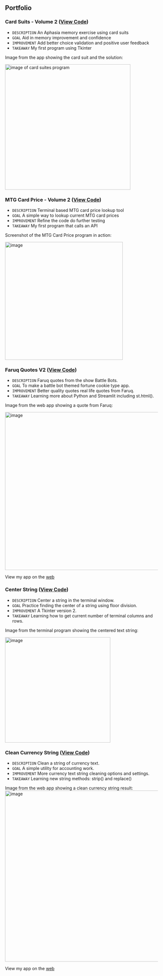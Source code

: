 ## Portfolio

### Card Suits - Volume 2 ([View Code](https://github.com/Adam-Mathew-Duke/Python-portfolio/blob/main/card_suits_v2.py))
+ `DESCRIPTION` An Aphasia memory exercise using card suits
+ `GOAL` Aid in memory improvement and confidence 
+ `IMPROVEMENT` Add better choice validation and positive user feedback
+ `TAKEAWAY` My first program using Tkinter

Image from the app showing the card suit and the solution:

<img align="center" width="413" alt="image of card suites program" src="https://github.com/user-attachments/assets/e5b657f0-ec74-497d-9361-48ff5de3212e">

### MTG Card Price - Volume 2 ([View Code](https://github.com/Adam-Mathew-Duke/Python-portfolio/blob/main/mtg_card_price.py))
+ `DESCRIPTION` Terminal based MTG card price lookup tool
+ `GOAL` A simple way to lookup current MTG card prices
+ `IMPROVEMENT` Refine the code do further testing
+ `TAKEAWAY` My first program that calls an API

Screenshot of the MTG Card Price program in action:

<img width="388" alt="image" src="https://github.com/user-attachments/assets/ecb2ac89-d556-447e-ac21-e6894230e4a6">

### Faruq Quotes V2 ([View Code](https://github.com/Adam-Mathew-Duke/Python-portfolio/blob/main/Faruq_Quotes.py))
+ `DESCRIPTION` Faruq quotes from the show Battle Bots.
+ `GOAL` To make a battle bot themed fortune cookie type app.
+ `IMPROVEMENT` Better quality quotes real life quotes from Faruq.
+ `TAKEAWAY` Learning more about Python and Streamlit including st.html().

Image from the web app showing a quote from Faruq:

<img width="520" alt="image" src="https://github.com/user-attachments/assets/ea335fd9-ae21-4ba5-a38f-1062e9bd4b22">

View my app on the [web](https://python-portfolio-ufl7cj8no2xqbq2h9utqug.streamlit.app/)

### Center String ([View Code](https://github.com/Adam-Mathew-Duke/Python-Portfolio/blob/main/center_string.py))
+ `DESCRIPTION` Center a string in the terminal window.
+ `GOAL` Practice finding the center of a string using floor division.
+ `IMPROVEMENT` A Tkinter version 2.
+ `TAKEAWAY` Learning how to get current number of terminal columns and rows.

Image from the terminal program showing the centered text string:

<img width="347" alt="image" src="https://github.com/user-attachments/assets/d06d67db-9a9c-48ec-a175-5cae03a85573">

### Clean Currency String ([View Code](https://github.com/Adam-Mathew-Duke/Python-Portfolio/blob/main/clean_currency_string.py))
+ `DESCRIPTION` Clean a string of currency text.
+ `GOAL` A simple utility for accounting work.
+ `IMPROVEMENT` More currency text string cleaning options and settings.
+ `TAKEAWAY` Learning new string methods: strip() and replace()

Image from the web app showing a clean currency string result:
<img width="563" alt="image" src="https://github.com/user-attachments/assets/51615435-56c9-412b-834e-e97c59baaa91">

View my app on the [web](https://python-portfolio-rce9cjpksbkxypb8syjtti.streamlit.app/)
